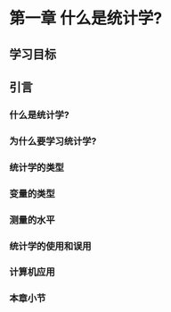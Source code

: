 第一章 什么是统计学?
=============================

学习目标
-----------------------------

引言
-----------------------------

### 什么是统计学?

### 为什么要学习统计学?

### 统计学的类型

### 变量的类型

### 测量的水平


### 统计学的使用和误用

### 计算机应用

### 本章小节
